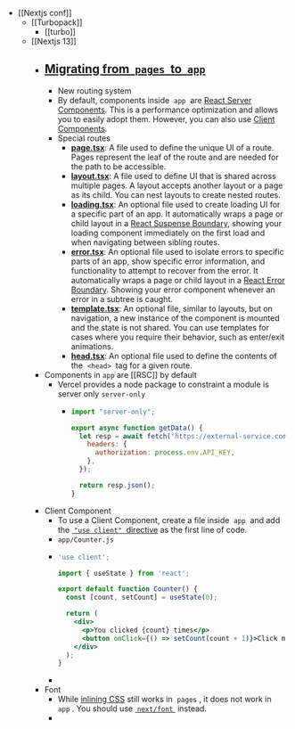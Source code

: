 - [[Nextjs conf]]
	- [[Turbopack]]
		- [[turbo]]
	- [[Nextjs 13]]
		- ## [Migrating from  `pages`  to  `app` ](https://beta.nextjs.org/docs/upgrade-guide#migrating-from-pages-to-app)
			- New routing system
			- By default, components inside  `app`  are [React Server Components](https://beta.nextjs.org/docs/rendering/server-and-client-components). This is a performance optimization and allows you to easily adopt them. However, you can also use [Client Components](https://beta.nextjs.org/docs/rendering/server-and-client-components#client-components).
			- Special routes
				- [**page.tsx**](https://beta.nextjs.org/docs/routing/pages-and-layouts#pages): A file used to define the unique UI of a route. Pages represent the leaf of the route and are needed for the path to be accessible.
				- [**layout.tsx**](https://beta.nextjs.org/docs/routing/pages-and-layouts#layouts): A file used to define UI that is shared across multiple pages. A layout accepts another layout or a page as its child. You can nest layouts to create nested routes.
				- [**loading.tsx**](https://beta.nextjs.org/docs/routing/loading-ui): An optional file used to create loading UI for a specific part of an app. It automatically wraps a page or child layout in a [React Suspense Boundary](https://beta.reactjs.org/apis/react/Suspense#suspense), showing your loading component immediately on the first load and when navigating between sibling routes.
				- [**error.tsx**](https://beta.nextjs.org/docs/routing/error): An optional file used to isolate errors to specific parts of an app, show specific error information, and functionality to attempt to recover from the error. It automatically wraps a page or child layout in a [React Error Boundary](https://reactjs.org/docs/error-boundaries.html). Showing your error component whenever an error in a subtree is caught.
				- [**template.tsx**](https://beta.nextjs.org/docs/routing/pages-and-layouts#templates): An optional file, similar to layouts, but on navigation, a new instance of the component is mounted and the state is not shared. You can use templates for cases where you require their behavior, such as enter/exit animations.
				- [**head.tsx**](https://beta.nextjs.org/docs/routing/pages-and-layouts#modifying-head): An optional file used to define the contents of the  `<head>`  tag for a given route.
		- Components in `app` are [[RSC]] by default
			- Vercel provides a node package to constraint a module is server only `server-only`
				- ```js
				  import "server-only";
				  
				  export async function getData() {
				    let resp = await fetch("https://external-service.com/data", {
				      headers: {
				        authorization: process.env.API_KEY,
				      },
				    });
				  
				    return resp.json();
				  }
				  ```
		- Client Component
			- To use a Client Component, create a file inside  `app`  and add the [ `"use client"`  directive](https://github.com/reactjs/rfcs/pull/227) as the first line of code.
			- `app/Counter.js`
			- ```jsx
			  'use client';
			  
			  import { useState } from 'react';
			  
			  export default function Counter() {
			    const [count, setCount] = useState(0);
			  
			    return (
			      <div>
			        <p>You clicked {count} times</p>
			        <button onClick={() => setCount(count + 1)}>Click me</button>
			      </div>
			    );
			  }
			  ```
			-
		- Font
			- While [inlining CSS](https://nextjs.org/docs/basic-features/font-optimization.md) still works in  `pages` , it does not work in  `app` . You should use [ `next/font` ](https://beta.nextjs.org/docs/optimizing/fonts) instead.
			-